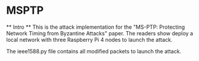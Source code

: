 # MSPTP

** Intro **
This is the attack implementation for the "MS-PTP: Protecting Network Timing from Byzantine Attacks" paper. The readers show deploy a local network with three Raspberry Pi 4 nodes to launch the attack.

The ieee1588.py file contains all modified packets to launch the attack. 
